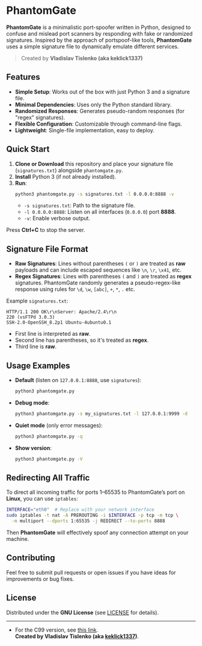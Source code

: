 # PhantomGate

**PhantomGate** is a minimalistic port-spoofer written in Python, designed to confuse and mislead port scanners by responding with fake or randomized signatures. Inspired by the approach of portspoof-like tools, **PhantomGate** uses a simple signature file to dynamically emulate different services.

> Created by **Vladislav Tislenko (aka keklick1337)**

## Features

- **Simple Setup**: Works out of the box with just Python 3 and a signature file.  
- **Minimal Dependencies**: Uses only the Python standard library.  
- **Randomized Responses**: Generates pseudo-random responses (for "regex" signatures).  
- **Flexible Configuration**: Customizable through command-line flags.  
- **Lightweight**: Single-file implementation, easy to deploy.

## Quick Start

1. **Clone or Download** this repository and place your signature file (`signatures.txt`) alongside `phantomgate.py`.
2. **Install** Python 3 (if not already installed).  
3. **Run**:
   ```bash
   python3 phantomgate.py -s signatures.txt -l 0.0.0.0:8888 -v
   ```
   - `-s signatures.txt`: Path to the signature file.  
   - `-l 0.0.0.0:8888`: Listen on all interfaces (`0.0.0.0`) port **8888**.  
   - `-v`: Enable verbose output.

Press **Ctrl+C** to stop the server.

## Signature File Format

- **Raw Signatures**: Lines without parentheses `(` or `)` are treated as **raw** payloads and can include escaped sequences like `\n`, `\r`, `\x41`, etc.
- **Regex Signatures**: Lines with parentheses `(` and `)` are treated as **regex** signatures. PhantomGate randomly generates a pseudo-regex-like response using rules for `\d`, `\w`, `[abc]`, `+`, `*`, `.` etc.

Example `signatures.txt`:
```
HTTP/1.1 200 OK\r\nServer: Apache/2.4\r\n
220 (vsFTPd 3.0.3)
SSH-2.0-OpenSSH_8.2p1 Ubuntu-4ubuntu0.1
```
- First line is interpreted as **raw**.  
- Second line has parentheses, so it's treated as **regex**.  
- Third line is **raw**.

## Usage Examples

- **Default** (listen on `127.0.0.1:8888`, use `signatures`):
  ```bash
  python3 phantomgate.py
  ```
- **Debug mode**:
  ```bash
  python3 phantomgate.py -s my_signatures.txt -l 127.0.0.1:9999 -d
  ```
- **Quiet mode** (only error messages):
  ```bash
  python3 phantomgate.py -q
  ```
- **Show version**:
  ```bash
  python3 phantomgate.py -V
  ```

## Redirecting All Traffic

To direct all incoming traffic for ports 1–65535 to PhantomGate’s port on **Linux**, you can use `iptables`:
```bash
INTERFACE="eth0"  # Replace with your network interface
sudo iptables -t nat -A PREROUTING -i $INTERFACE -p tcp -m tcp \
  -m multiport --dports 1:65535 -j REDIRECT --to-ports 8888
```
Then **PhantomGate** will effectively spoof any connection attempt on your machine.

## Contributing

Feel free to submit pull requests or open issues if you have ideas for improvements or bug fixes.

## License

Distributed under the **GNU License** (see [LICENSE](LICENSE) for details).

---
- For the C99 version, see [this link](https://github.com/keklick1337/PhantomGateC99).  
**Created by Vladislav Tislenko (aka [keklick1337](https://github.com/keklick1337))**.  